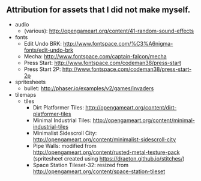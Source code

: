 ## Attribution for assets that I did not make myself.

* audio
  * (various): http://opengameart.org/content/41-random-sound-effects
* fonts
  * Edit Undo BRK: http://www.fontspace.com/%C3%A6nigma-fonts/edit-undo-brk
  * Mecha: http://www.fontspace.com/captain-falcon/mecha
  * Press Start: http://www.fontspace.com/codeman38/press-start
  * Press Start 2P: http://www.fontspace.com/codeman38/press-start-2p
* spritesheets
  * bullet: http://phaser.io/examples/v2/games/invaders
* tilemaps
  * tiles
    * Dirt Platformer Tiles: http://opengameart.org/content/dirt-platformer-tiles
    * Minimal Industrial Tiles: http://opengameart.org/content/minimal-industrial-tiles
    * Minimalist Sidescroll City: http://opengameart.org/content/minimalist-sidescroll-city
    * Pipe Walls: modified from http://opengameart.org/content/rusted-metal-texture-pack (spritesheet created using https://draeton.github.io/stitches/)
    * Space Station Tileset-32: resized from http://opengameart.org/content/space-station-tileset